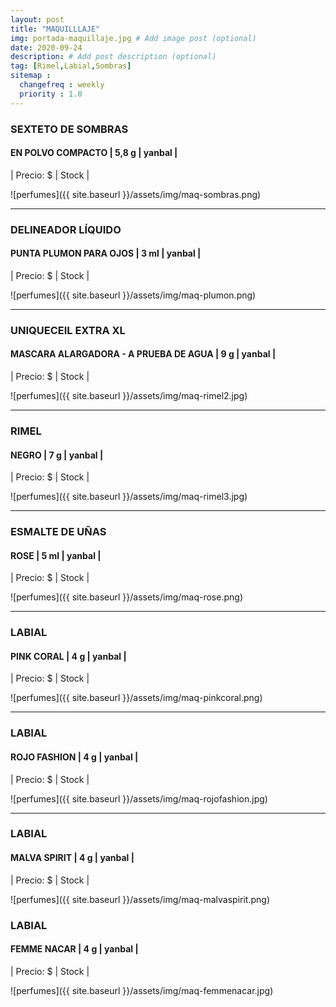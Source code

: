 ```yaml
---
layout: post
title: "MAQUILLLAJE"
img: portada-maquillaje.jpg # Add image post (optional)
date: 2020-09-24
description: # Add post description (optional)
tag: [Rimel,Labial,Sombras]
sitemap :
  changefreq : weekly
  priority : 1.0
---
```

### SEXTETO DE SOMBRAS
#### EN POLVO COMPACTO | 5,8 g | yanbal  |
| Precio: $   | Stock  |

![perfumes]({{ site.baseurl }}/assets/img/maq-sombras.png)
* * *
### DELINEADOR LÍQUIDO
#### PUNTA PLUMON PARA OJOS  | 3 ml | yanbal  |
| Precio: $   | Stock  |

![perfumes]({{ site.baseurl }}/assets/img/maq-plumon.png)
* * *
### UNIQUECEIL EXTRA XL
#### MASCARA ALARGADORA - A PRUEBA DE AGUA  | 9 g | yanbal  |
| Precio: $   | Stock  |

![perfumes]({{ site.baseurl }}/assets/img/maq-rimel2.jpg)
* * *
### RIMEL
#### NEGRO  | 7 g | yanbal  |
| Precio: $   | Stock  |

![perfumes]({{ site.baseurl }}/assets/img/maq-rimel3.jpg)
* * *
### ESMALTE DE UÑAS
#### ROSE  | 5 ml | yanbal  |
| Precio: $   | Stock  |

![perfumes]({{ site.baseurl }}/assets/img/maq-rose.png)
* * *
### LABIAL
#### PINK CORAL  | 4 g | yanbal  |
| Precio: $   | Stock  |

![perfumes]({{ site.baseurl }}/assets/img/maq-pinkcoral.png)

* * *
### LABIAL
#### ROJO FASHION  | 4 g | yanbal  |
| Precio: $   | Stock  |

![perfumes]({{ site.baseurl }}/assets/img/maq-rojofashion.jpg)
* * *
### LABIAL
#### MALVA SPIRIT  | 4 g | yanbal  |
| Precio: $   | Stock  |

![perfumes]({{ site.baseurl }}/assets/img/maq-malvaspirit.png)
### LABIAL
#### FEMME NACAR | 4 g | yanbal  |
| Precio: $   | Stock  |

![perfumes]({{ site.baseurl }}/assets/img/maq-femmenacar.jpg)
